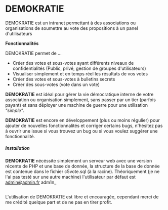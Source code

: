 # DEMOKRATIE
DEMOKRATIE est un intranet permettant à des associations ou organisations de soumettre au vote des propositions à un panel d'utilisateurs

**Fonctionnalités**

DEMOKRATIE permet de ...
* Créer des votes et sous-votes ayant différents niveaux de confidentialités (Public, privé, gestion de groupes d'utilisateurs)
* Visualiser simplement et en temps réel les résultats de vos votes
* Créer des votes et sous-votes à bulletins secrets
* Créer des sous-votes (vote dans un vote)

**DEMOKRATIE** est idéal pour gérer la vie démocratique interne de votre association ou organisation simplement, sans passer par un tier (parfois payant) et sans déployer une machine de guerre pour une utilisation *"simple"*.

**DEMOKRATIE** est encore en développement (plus ou moins régulier) pour ajouter de nouvelles fonctionnalités et corriger certains bugs, n'hésitez pas à ouvrir une issue si vous trouvez un bug ou si vous voulez suggérer une fonctionnalité.

##### Installation
**DEMOKRATIE** nécéssite simplement un serveur web avec une version récente de PHP et une base de donnée, la structure de la base de donnée est contenue dans le fichier c5vote.sql (à la racine). Théoriquement (je ne l'ai pas testé sur une autre machine) l'utilisateur par défaut est admin@admin.fr adm1n_

## 

L'utilisation de DEMOKRATIE est libre et encouragée, cependant merci de me crédité quelque part et de ne pas en tirer profit. 
